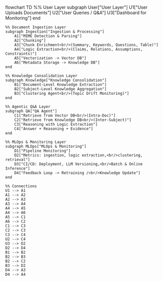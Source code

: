 flowchart TD
    %% User Layer
    subgraph User["User Layer"]
        U1["User Uploads Documents"]
        U2["User Queries / Q&A"]
        U3["Dashboard for Monitoring"]
    end

    %% Document Ingestion Layer
    subgraph Ingestion["Ingestion & Processing"]
        A1["MIME Detection & Parsing"]
        A2["Chunking"]
        A3["Chunk Enrichment<br/>(Summary, Keywords, Questions, Table)"]
        A4["Logic Extraction<br/>(Claims, Relations, Assumptions, Constraints)"]
        A5["Vectorization -> Vector DB"]
        A6["Metadata Storage -> Knowledge DB"]
    end

    %% Knowledge Consolidation Layer
    subgraph Knowledge["Knowledge Consolidation"]
        B1["Document-Level Knowledge Extraction"]
        B2["Subject-Level Knowledge Aggregation"]
        B3["Clustering Agent<br/>(Topic Drift Monitoring)"]
    end

    %% Agentic Q&A Layer
    subgraph QA["QA Agent"]
        C1["Retrieve from Vector DB<br/>(Intra-Doc)"]
        C2["Retrieve from Knowledge DB<br/>(Inter-Subject)"]
        C3["Reasoning with Logic Extraction"]
        C4["Answer + Reasoning + Evidence"]
    end

    %% MLOps & Monitoring Layer
    subgraph MLOps["MLOps & Monitoring"]
        D1["Pipeline Monitoring"]
        D2["Metrics: ingestion, logic extraction,<br/>clustering, retrieval"]
        D3["CI/CD: Deployment, LLM Versioning,<br/>Batch & Online Inference"]
        D4["Feedback Loop -> Retraining /<br/>Knowledge Update"]
    end

    %% Connections
    U1 --> A1
    A1 --> A2
    A2 --> A3
    A3 --> A4
    A4 --> A5
    A4 --> A6
    A5 --> C1
    A6 --> C2
    C1 --> C3
    C2 --> C3
    C3 --> C4
    U2 --> C4
    U3 --> D2
    D2 --> D4
    B1 --> B2
    B2 --> B3
    B2 --> C2
    B3 --> D2
    D4 --> A3
    D4 --> A4
